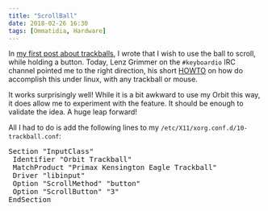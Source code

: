 ```yaml
---
title: "ScrollBall"
date: 2018-02-26 16:30
tags: [Ommatidia, Hardware]
---
```


In [my first post about trackballs][blog:quest], I wrote that I wish to use the ball to scroll, while holding a button. Today, Lenz Grimmer on the `#keyboardio` IRC channel pointed me to the right direction, his short [HOWTO][lenz:scrollball] on how do accomplish this under linux, with any trackball or mouse.

 [blog:quest]: /blog/2017/11/15/quest-for-the-perfect-trackball/
 [lenz:scrollball]: https://blog.lenzg.net/2016/09/enabling-scroll-wheel-emulation-for-the-logitech-trackman-marble-on-fedora-linux-24/

It works surprisingly well! While it is a bit awkward to use my Orbit this way, it does allow me to experiment with the feature. It should be enough to validate the idea. A huge leap forward!

All I had to do is add the following lines to my
`/etc/X11/xorg.conf.d/10-trackball.conf`:

<pre>
Section "InputClass"
 Identifier "Orbit Trackball"
 MatchProduct "Primax Kensington Eagle Trackball"
 Driver "libinput"
 Option "ScrollMethod" "button"
 Option "ScrollButton" "3"
EndSection
</pre>
